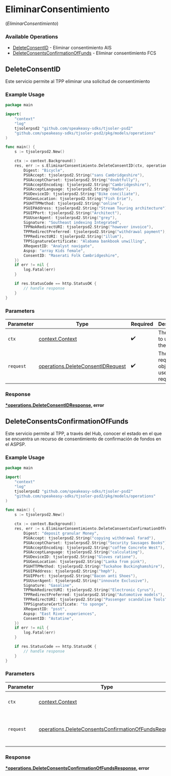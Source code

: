 # EliminarConsentimiento
(*EliminarConsentimiento*)

### Available Operations

* [DeleteConsentID](#deleteconsentid) - Eliminar consentimiento AIS
* [DeleteConsentsConfirmationOfFunds](#deleteconsentsconfirmationoffunds) - Eliminar consentimiento FCS

## DeleteConsentID

Este servicio permite al TPP eliminar una solicitud de consentimiento

### Example Usage

```go
package main

import(
	"context"
	"log"
	tjsolerpsd2 "github.com/speakeasy-sdks/tjsoler-psd2"
	"github.com/speakeasy-sdks/tjsoler-psd2/pkg/models/operations"
)

func main() {
    s := tjsolerpsd2.New()

    ctx := context.Background()
    res, err := s.EliminarConsentimiento.DeleteConsentID(ctx, operations.DeleteConsentIDRequest{
        Digest: "Bicycle",
        PSUAccept: tjsolerpsd2.String("sans Cambridgeshire"),
        PSUAcceptCharset: tjsolerpsd2.String("doubtfully"),
        PSUAcceptEncoding: tjsolerpsd2.String("Cambridgeshire"),
        PSUAcceptLanguage: tjsolerpsd2.String("Radon"),
        PSUDeviceID: tjsolerpsd2.String("Bike conciliate"),
        PSUGeoLocation: tjsolerpsd2.String("Fish Erie"),
        PSUHTTPMethod: tjsolerpsd2.String("online"),
        PSUIPAddress: tjsolerpsd2.String("Stream Touring architecture"),
        PSUIPPort: tjsolerpsd2.String("Architect"),
        PSUUserAgent: tjsolerpsd2.String("grey"),
        Signature: "Southeast indexing Integrated",
        TPPNokRedirectURI: tjsolerpsd2.String("however invoice"),
        TPPRedirectPreferred: tjsolerpsd2.String("withdrawal payment"),
        TPPRedirectURI: tjsolerpsd2.String("illum"),
        TPPSignatureCertificate: "Alabama bankbook unwilling",
        XRequestID: "Analyst navigate",
        Aspsp: "array Kids female",
        ConsentID: "Maserati Folk Cambridgeshire",
    })
    if err != nil {
        log.Fatal(err)
    }

    if res.StatusCode == http.StatusOK {
        // handle response
    }
}
```

### Parameters

| Parameter                                                                              | Type                                                                                   | Required                                                                               | Description                                                                            |
| -------------------------------------------------------------------------------------- | -------------------------------------------------------------------------------------- | -------------------------------------------------------------------------------------- | -------------------------------------------------------------------------------------- |
| `ctx`                                                                                  | [context.Context](https://pkg.go.dev/context#Context)                                  | :heavy_check_mark:                                                                     | The context to use for the request.                                                    |
| `request`                                                                              | [operations.DeleteConsentIDRequest](../../models/operations/deleteconsentidrequest.md) | :heavy_check_mark:                                                                     | The request object to use for the request.                                             |


### Response

**[*operations.DeleteConsentIDResponse](../../models/operations/deleteconsentidresponse.md), error**


## DeleteConsentsConfirmationOfFunds

Este servicio permite al TPP, a través del Hub, conocer el estado en el que se encuentra un recurso de consentimiento de confirmación de fondos en el ASPSP.

### Example Usage

```go
package main

import(
	"context"
	"log"
	tjsolerpsd2 "github.com/speakeasy-sdks/tjsoler-psd2"
	"github.com/speakeasy-sdks/tjsoler-psd2/pkg/models/operations"
)

func main() {
    s := tjsolerpsd2.New()

    ctx := context.Background()
    res, err := s.EliminarConsentimiento.DeleteConsentsConfirmationOfFunds(ctx, operations.DeleteConsentsConfirmationOfFundsRequest{
        Digest: "deposit granular Money",
        PSUAccept: tjsolerpsd2.String("copying withdrawal farad"),
        PSUAcceptCharset: tjsolerpsd2.String("Security Sausages Books"),
        PSUAcceptEncoding: tjsolerpsd2.String("coffee Concrete West"),
        PSUAcceptLanguage: tjsolerpsd2.String("calculating"),
        PSUDeviceID: tjsolerpsd2.String("Gloves ratione"),
        PSUGeoLocation: tjsolerpsd2.String("Lanka from pink"),
        PSUHTTPMethod: tjsolerpsd2.String("Tuckahoe Buckinghamshire"),
        PSUIPAddress: tjsolerpsd2.String("hmph"),
        PSUIPPort: tjsolerpsd2.String("Bacon anti Shoes"),
        PSUUserAgent: tjsolerpsd2.String("innovate Exclusive"),
        Signature: "Gasoline",
        TPPNokRedirectURI: tjsolerpsd2.String("Electronic Cyrus"),
        TPPRedirectPreferred: tjsolerpsd2.String("Automotive models"),
        TPPRedirectURI: tjsolerpsd2.String("Passenger scandalise Tools"),
        TPPSignatureCertificate: "to sponge",
        XRequestID: "psst",
        Aspsp: "East River experiences",
        ConsentID: "Astatine",
    })
    if err != nil {
        log.Fatal(err)
    }

    if res.StatusCode == http.StatusOK {
        // handle response
    }
}
```

### Parameters

| Parameter                                                                                                                  | Type                                                                                                                       | Required                                                                                                                   | Description                                                                                                                |
| -------------------------------------------------------------------------------------------------------------------------- | -------------------------------------------------------------------------------------------------------------------------- | -------------------------------------------------------------------------------------------------------------------------- | -------------------------------------------------------------------------------------------------------------------------- |
| `ctx`                                                                                                                      | [context.Context](https://pkg.go.dev/context#Context)                                                                      | :heavy_check_mark:                                                                                                         | The context to use for the request.                                                                                        |
| `request`                                                                                                                  | [operations.DeleteConsentsConfirmationOfFundsRequest](../../models/operations/deleteconsentsconfirmationoffundsrequest.md) | :heavy_check_mark:                                                                                                         | The request object to use for the request.                                                                                 |


### Response

**[*operations.DeleteConsentsConfirmationOfFundsResponse](../../models/operations/deleteconsentsconfirmationoffundsresponse.md), error**

